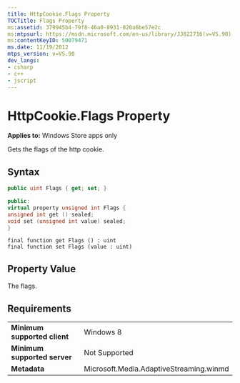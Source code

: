 ```yaml
---
title: HttpCookie.Flags Property
TOCTitle: Flags Property
ms:assetid: 379945b4-79f8-46a0-8931-020a6be57e2c
ms:mtpsurl: https://msdn.microsoft.com/en-us/library/JJ822716(v=VS.90)
ms:contentKeyID: 50079471
ms.date: 11/19/2012
mtps_version: v=VS.90
dev_langs:
- csharp
- c++
- jscript
---
```


# HttpCookie.Flags Property

**Applies to:** Windows Store apps only

Gets the flags of the http cookie.

## Syntax

``` csharp
public uint Flags { get; set; }
```

``` c++
public:
virtual property unsigned int Flags {
unsigned int get () sealed;
void set (unsigned int value) sealed;
}
```

``` jscript
final function get Flags () : uint
final function set Flags (value : uint)
```

## Property Value

The flags.

## Requirements

|||
|--- |--- |
|**Minimum supported client**|Windows 8|
|**Minimum supported server**|Not Supported|
|**Metadata**|Microsoft.Media.AdaptiveStreaming.winmd|

